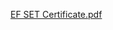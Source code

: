 [EF SET Certificate.pdf](https://github.com/BC-MAY-21-ROR/scorecard-EduardoBriceno89/files/10086720/EF.SET.Certificate.pdf)
